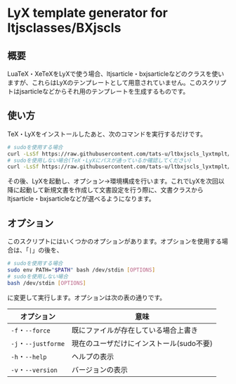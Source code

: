 # LyX template generator for ltjsclasses/BXjscls

## 概要
LuaTeX・XeTeXをLyXで使う場合、ltjsarticle・bxjsarticleなどのクラスを使いますが、これらはLyXのテンプレートとして用意されていません。このスクリプトはjsarticleなどからそれ用のテンプレートを生成するものです。

## 使い方
TeX・LyXをインストールしたあと、次のコマンドを実行するだけです。

``` bash
# sudoを使用する場合
curl -LsSf https://raw.githubusercontent.com/tats-u/ltbxjscls_lyxtmplt/master/install_lyxtemplate | sudo env PATH="$PATH" bash
# sudoを使用しない場合(TeX・LyXにパスが通っているか確認してください)
curl -LsSf https://raw.githubusercontent.com/tats-u/ltbxjscls_lyxtmplt/master/install_lyxtemplate | bash
```

その後、LyXを起動し、オプション→環境構成を行います。これでLyXを次回以降に起動して新規文書を作成して文書設定を行う際に、文書クラスからltjsarticle・bxjsarticleなどが選べるようになります。

## オプション
このスクリプトにはいくつかのオプションがあります。オプションを使用する場合は、「`|`」の後を、

```bash
# sudoを使用する場合
sudo env PATH="$PATH" bash /dev/stdin [OPTIONS]
# sudoを使用しない場合
bash /dev/stdin [OPTIONS]
```

に変更して実行します。オプションは次の表の通りです。

|オプション         |意味                                    |
|--------------------|---------------------------------------|
|`-f`・`--force`    |既にファイルが存在している場合上書き    |
|`-j`・`--justforme`|現在のユーザだけにインストール(sudo不要)|
|`-h`・`--help`     |ヘルプの表示                            |
|`-v`・`--version`  |バージョンの表示                        |
